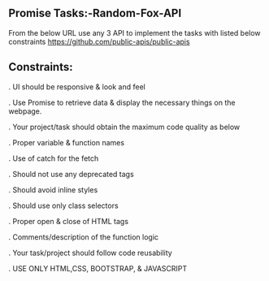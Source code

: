 Promise Tasks:-Random-Fox-API
-----------------------------

From the below URL use any 3 API to implement the tasks with listed below constraints
https://github.com/public-apis/public-apis

Constraints:
-----------

. UI should be responsive & look and feel

. Use Promise to retrieve data & display the necessary things on the webpage.

. Your project/task should obtain the maximum code quality as below

. Proper variable & function names

.  Use of catch for the fetch

. Should not use any deprecated tags

. Should avoid inline styles

. Should use only class selectors

. Proper open & close of HTML tags

. Comments/description of the function logic

. Your task/project should follow code reusability

. USE ONLY HTML,CSS, BOOTSTRAP, & JAVASCRIPT
